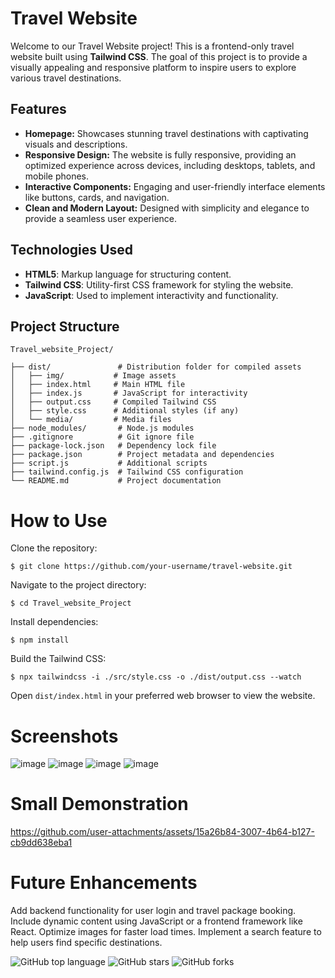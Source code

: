 # Travel Website

Welcome to our Travel Website project! This is a frontend-only travel website built using **Tailwind CSS**. The goal of this project is to provide a visually appealing and responsive platform to inspire users to explore various travel destinations.

## Features

- **Homepage:** Showcases stunning travel destinations with captivating visuals and descriptions.
- **Responsive Design:** The website is fully responsive, providing an optimized experience across devices, including desktops, tablets, and mobile phones.
- **Interactive Components:** Engaging and user-friendly interface elements like buttons, cards, and navigation.
- **Clean and Modern Layout:** Designed with simplicity and elegance to provide a seamless user experience.

## Technologies Used

- **HTML5**: Markup language for structuring content.
- **Tailwind CSS**: Utility-first CSS framework for styling the website.
- **JavaScript**: Used to implement interactivity and functionality.

## Project Structure
```
Travel_website_Project/

├── dist/               # Distribution folder for compiled assets
│   ├── img/           # Image assets
│   ├── index.html     # Main HTML file
│   ├── index.js       # JavaScript for interactivity
│   ├── output.css     # Compiled Tailwind CSS
│   ├── style.css      # Additional styles (if any)
│   └── media/         # Media files
├── node_modules/       # Node.js modules
├── .gitignore          # Git ignore file
├── package-lock.json   # Dependency lock file
├── package.json        # Project metadata and dependencies
├── script.js           # Additional scripts
├── tailwind.config.js  # Tailwind CSS configuration
└── README.md           # Project documentation
```


# How to Use

Clone the repository:
```
$ git clone https://github.com/your-username/travel-website.git
```

Navigate to the project directory:
```
$ cd Travel_website_Project
```
Install dependencies:
```
$ npm install
```
Build the Tailwind CSS:
```
$ npx tailwindcss -i ./src/style.css -o ./dist/output.css --watch
```
Open `dist/index.html` in your preferred web browser to view the website.

# Screenshots
![image](https://github.com/user-attachments/assets/73dc7754-a1ca-4d61-96a6-8994236546d2)
![image](https://github.com/user-attachments/assets/99d6e6e2-e012-49ab-9c5f-dadeb1471792)
![image](https://github.com/user-attachments/assets/bea56750-22b1-4f08-af05-c5fb5832f33c)
![image](https://github.com/user-attachments/assets/10430cae-4564-46e4-96fd-561f27a86ab2)

# Small Demonstration


https://github.com/user-attachments/assets/15a26b84-3007-4b64-b127-cb9dd638eba1






# Future Enhancements
Add backend functionality for user login and travel package booking.
Include dynamic content using JavaScript or a frontend framework like React.
Optimize images for faster load times.
Implement a search feature to help users find specific destinations.

![GitHub top language](https://img.shields.io/github/languages/top/rohitgargRG/Travel_website_Project)
![GitHub stars](https://img.shields.io/github/stars/rohitgargRG/Travel_website_Project?style=social)
![GitHub forks](https://img.shields.io/github/forks/rohitgargRG/Travel_website_Project?style=social)
